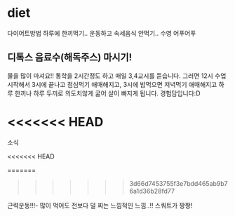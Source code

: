 # diet
다이어트방법
하루에 한끼먹기..
운동하고 속세음식 안먹기..
수영 어푸어푸
## 디톡스 음료수(해독주스) 마시기! ##
물을 많이 마셔요!!
통학을 2시간정도 하고 매일 3,4교시를 듣습니다. 그러면 12시 수업 시작해서 3시에 끝나고 점심먹기 애매해지고, 3시에 밥먹으면 저녁먹기 애매해지고 하루 한끼나 하루 두끼로 의도치않게 굶어 살이 빠지게 됩니다. 경험담입니다:D

<<<<<<< HEAD
=======
소식

<<<<<<< HEAD

=======
>>>>>>> 3d66d7453755f3e7bdd465ab9b76a1d36b28fd77

근력운동!!!- 많이 먹어도 전보다 덜 찌는 느낌적인 느낌..!!
스쿼트가 짱짱!
